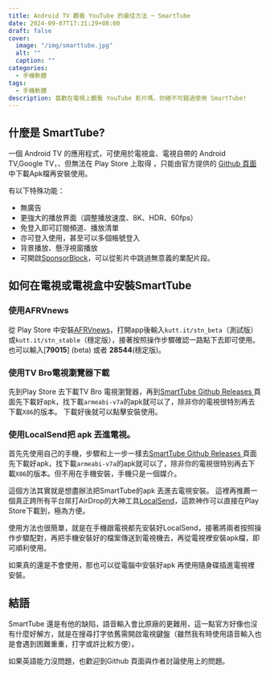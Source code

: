 ```yaml
---
title: Android TV 觀看 YouTube 的最佳方法 ─ SmartTube
date: 2024-09-07T17:31:29+08:00
draft: false
cover:
  image: "/img/smarttube.jpg"
  alt: ""
  caption: ""
categories:
  - 手機軟體
tags:
  - 手機軟體
description: 喜歡在電視上觀看 YouTube 影片嗎，你絕不可錯過使用 SmartTube!
---
```


## 什麼是 SmartTube?

一個 Android TV 的應用程式，可使用於電視盒、電視自帶的 Android TV,Google TV，、但無法在 Play Store 上取得
，只能由官方提供的 [Github 頁面](https://github.com/yuliskov/SmartTube)中下載Apk檔再安裝使用。

有以下特殊功能：
- 無廣告
- 更強大的播放界面（調整播放速度、8K、HDR、60fps）
- 免登入即可訂閱頻道、播放清單
- 亦可登入使用，甚至可以多個帳號登入
- 背景播放、懸浮視窗播放
- 可開啟[SponsorBlock](https://github.com/ajayyy/SponsorBlock)，可以從影片中跳過無意義的業配片段。

## 如何在電視或電視盒中安裝SmartTube

### 使用AFRVnews
從 Play Store 中安裝[AFRVnews](https://www.aftvnews.com/downloader/)，打開app後輸入`kutt.it/stn_beta`（測試版）或`kutt.it/stn_stable`（穩定版），接著按照操作步驟確認一路點下去即可使用。
也可以輸入[**79015**] (beta) 或者 **28544**(穩定版)。

### 使用TV Bro電視瀏覽器下載

先到Play Store 去下載TV Bro 電視瀏覽器，再到[SmartTube Github Releases ](https://github.com/yuliskov/SmartTube/releases)頁面先下載好apk，找下載`armeabi-v7a`的apk就可以了，除非你的電視很特別再去下載`X86`的版本。
下載好後就可以點擊安裝使用。

### 使用LocalSend把 apk 丟進電視。

首先先使用自己的手機，步驟和上一步一樣去[SmartTube Github Releases ](https://github.com/yuliskov/SmartTube/releases)頁面先下載好apk，找下載`armeabi-v7a`的apk就可以了，除非你的電視很特別再去下載`X86`的版本。但不用在手機安裝，手機只是一個媒介。

這個方法其實就是想盡辦法把SmartTube的apk 丟進去電視安裝。
這裡再推薦一個真正跨所有平台屌打AirDrop的大神工具[LocalSend](https://localsend.org/)，這款神作可以直接在Play Store下載到，極為方便。

使用方法也很簡單，就是在手機跟電視都先安裝好LocalSend，接著將兩者按照操作步驟配對，再把手機安裝好的檔案傳送到電視機去，再從電視裡安裝apk檔，即可順利使用。

如果真的還是不會使用，那也可以從電腦中安裝好apk 再使用隨身碟插進電視裡安裝。

## 結語

SmartTube 還是有他的缺陷，語音輸入會比原廠的更難用，這一點官方好像也沒有什麼好解方，就是在搜尋打字依舊需開啟電視鍵盤（雖然我有時使用語音輸入也是會遇到困難重重，打字或許比較方便）。

如果英語能力沒問題，也歡迎到Github 頁面與作者討論使用上的問題。
